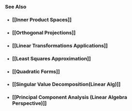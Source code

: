---
---

### See Also

- ### [[Inner Product Spaces]]

- ### [[Orthogonal Projections]]

- ### [[Linear Transformations Applications]]

- ### [[Least Squares Approximation]]

- ### [[Quadratic Forms]]

- ### [[Singular Value Decomposition(Linear Alg)]]

- ### [[Principal Component Analysis (Linear Algebra Perspective)]]